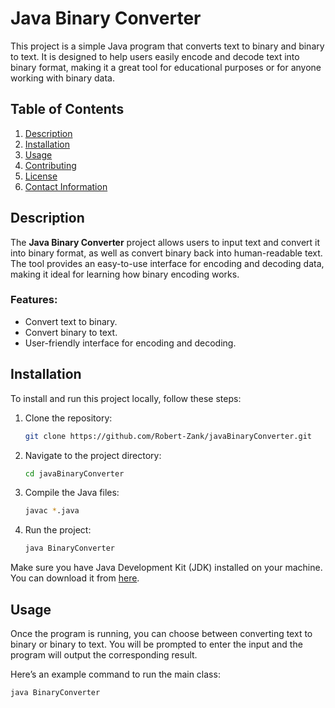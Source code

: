 # Java Binary Converter

This project is a simple Java program that converts text to binary and binary to text. It is designed to help users easily encode and decode text into binary format, making it a great tool for educational purposes or for anyone working with binary data.

## Table of Contents
1. [Description](#description)
2. [Installation](#installation)
3. [Usage](#usage)
4. [Contributing](#contributing)
5. [License](#license)
6. [Contact Information](#contact-information)

## Description

The **Java Binary Converter** project allows users to input text and convert it into binary format, as well as convert binary back into human-readable text. The tool provides an easy-to-use interface for encoding and decoding data, making it ideal for learning how binary encoding works.

### Features:
- Convert text to binary.
- Convert binary to text.
- User-friendly interface for encoding and decoding.

## Installation

To install and run this project locally, follow these steps:

1. Clone the repository:

    ```bash
    git clone https://github.com/Robert-Zank/javaBinaryConverter.git
    ```

2. Navigate to the project directory:

    ```bash
    cd javaBinaryConverter
    ```

3. Compile the Java files:

    ```bash
    javac *.java
    ```

4. Run the project:

    ```bash
    java BinaryConverter
    ```

Make sure you have Java Development Kit (JDK) installed on your machine. You can download it from [here](https://www.oracle.com/java/technologies/javase-downloads.html).

## Usage

Once the program is running, you can choose between converting text to binary or binary to text. You will be prompted to enter the input and the program will output the corresponding result.

Here’s an example command to run the main class:

```bash
java BinaryConverter
